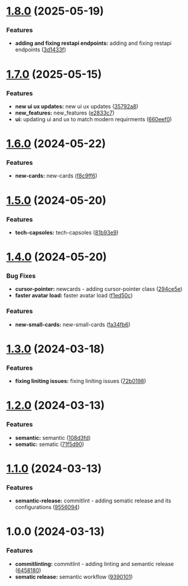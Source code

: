 # [1.8.0](https://github.com/akibrahimug/portfolio-frontend/compare/v1.7.0...v1.8.0) (2025-05-19)


### Features

* **adding and fixing restapi endpoints:** adding and fixing restapi endpoints ([3d1433f](https://github.com/akibrahimug/portfolio-frontend/commit/3d1433f0282b136cbf0250e56a89cd40a247f324))

# [1.7.0](https://github.com/akibrahimug/portfolio-frontend/compare/v1.6.0...v1.7.0) (2025-05-15)


### Features

* **new ui ux updates:** new ui ux updates ([35792a8](https://github.com/akibrahimug/portfolio-frontend/commit/35792a8f06741a2eebd92140523140690c95c61d))
* **new_features:** new_features ([e2833c7](https://github.com/akibrahimug/portfolio-frontend/commit/e2833c7c770fe70733a88549ae44885485a3079f))
* **ui:** updating ui and ux to match modern requirments ([660eef0](https://github.com/akibrahimug/portfolio-frontend/commit/660eef0300e3af2d47a8febb9dbccf05d78e29dc))

# [1.6.0](https://github.com/akibrahimug/portfolio-frontend/compare/v1.5.0...v1.6.0) (2024-05-22)


### Features

* **new-cards:** new-cards ([f8c9ff6](https://github.com/akibrahimug/portfolio-frontend/commit/f8c9ff69127c040467e7ba2b6b38df1101a26abe))

# [1.5.0](https://github.com/akibrahimug/portfolio-frontend/compare/v1.4.0...v1.5.0) (2024-05-20)


### Features

* **tech-capsoles:** tech-capsoles ([81b93e9](https://github.com/akibrahimug/portfolio-frontend/commit/81b93e9c1cd66dce228cb9f24f6d6b89b4abdb74))

# [1.4.0](https://github.com/akibrahimug/portfolio-frontend/compare/v1.3.0...v1.4.0) (2024-05-20)


### Bug Fixes

* **cursor-pointer:** newcards - adding cursor-pointer class ([294ce5e](https://github.com/akibrahimug/portfolio-frontend/commit/294ce5e7b177a9288a475d9bc64f0cb7f9843b34))
* **faster avatar load:** faster avatar load ([f1ed50c](https://github.com/akibrahimug/portfolio-frontend/commit/f1ed50ca1b825b157cf4d6a1a4c8b1b4c83abd1f))


### Features

* **new-small-cards:** new-small-cards ([fa34fb6](https://github.com/akibrahimug/portfolio-frontend/commit/fa34fb6a07aa53fdbd29af1c5ee5ef95987731fb))

# [1.3.0](https://github.com/akibrahimug/portfolio-frontend/compare/v1.2.0...v1.3.0) (2024-03-18)


### Features

* **fixing liniting issues:** fixing liniting issues ([72b0198](https://github.com/akibrahimug/portfolio-frontend/commit/72b0198a64160a4cf91a0ee1b56ceba645ecb34e))

# [1.2.0](https://github.com/akibrahimug/portfolio-frontend/compare/v1.1.0...v1.2.0) (2024-03-13)


### Features

* **semantic:** semantic ([108d3fd](https://github.com/akibrahimug/portfolio-frontend/commit/108d3fd2c6a73fd62db84d44293a7db37a964182))
* **sematic:** sematic ([71f5d90](https://github.com/akibrahimug/portfolio-frontend/commit/71f5d907139b5325fd1563bf8dbfa2b93529fc99))

# [1.1.0](https://github.com/akibrahimug/portfolio-frontend/compare/v1.0.0...v1.1.0) (2024-03-13)


### Features

* **semantic-release:** commitlint - adding sematic release and its configurations ([9556094](https://github.com/akibrahimug/portfolio-frontend/commit/9556094119c204c5a27b7eacbecba98997206f9d))

# 1.0.0 (2024-03-13)


### Features

* **commitlinting:** commitlint - adding linting and semantic release ([6458180](https://github.com/akibrahimug/portfolio-frontend/commit/6458180f55efad18f3eee721c6ac7ef2101c7fbb))
* **sematic release:** semantic workflow ([9390101](https://github.com/akibrahimug/portfolio-frontend/commit/93901017e1ba202301ac25b4b912bd4b81d5b6ab))
